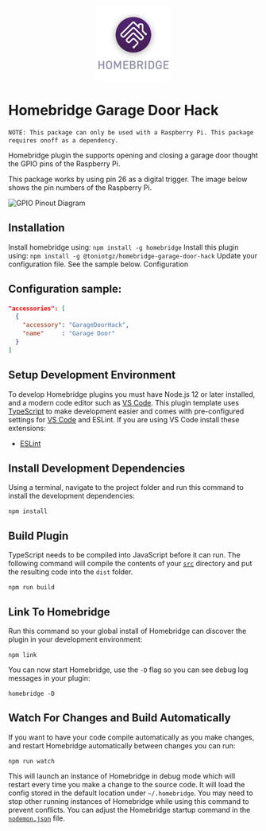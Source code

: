 <p align="center">

<img src="https://github.com/homebridge/branding/raw/master/logos/homebridge-wordmark-logo-vertical.png" width="150">

</p>

# Homebridge Garage Door Hack

```
NOTE: This package can only be used with a Raspberry Pi. This package requires onoff as a dependency.
```

Homebridge plugin the supports opening and closing a garage door thought the GPIO pins of the Raspberry Pi.

This package works by using pin 26 as a digital trigger. The image below shows the pin numbers of the Raspberry Pi.

![GPIO Pinout Diagram](https://www.raspberrypi.org/documentation/usage/gpio/images/GPIO-Pinout-Diagram-2.png)

## Installation

Install homebridge using: `npm install -g homebridge`
Install this plugin using: `npm install -g @toniotgz/homebridge-garage-door-hack`
Update your configuration file. See the sample below.
Configuration

## Configuration sample:

```json
"accessories": [
  {
    "accessory": "GarageDoorHack",
    "name"     : "Garage Door"
  }
]
```

## Setup Development Environment

To develop Homebridge plugins you must have Node.js 12 or later installed, and a modern code editor such as [VS Code](https://code.visualstudio.com/). This plugin template uses [TypeScript](https://www.typescriptlang.org/) to make development easier and comes with pre-configured settings for [VS Code](https://code.visualstudio.com/) and ESLint. If you are using VS Code install these extensions:

- [ESLint](https://marketplace.visualstudio.com/items?itemName=dbaeumer.vscode-eslint)

## Install Development Dependencies

Using a terminal, navigate to the project folder and run this command to install the development dependencies:

```
npm install
```

## Build Plugin

TypeScript needs to be compiled into JavaScript before it can run. The following command will compile the contents of your [`src`](./src) directory and put the resulting code into the `dist` folder.

```
npm run build
```

## Link To Homebridge

Run this command so your global install of Homebridge can discover the plugin in your development environment:

```
npm link
```

You can now start Homebridge, use the `-D` flag so you can see debug log messages in your plugin:

```
homebridge -D
```

## Watch For Changes and Build Automatically

If you want to have your code compile automatically as you make changes, and restart Homebridge automatically between changes you can run:

```
npm run watch
```

This will launch an instance of Homebridge in debug mode which will restart every time you make a change to the source code. It will load the config stored in the default location under `~/.homebridge`. You may need to stop other running instances of Homebridge while using this command to prevent conflicts. You can adjust the Homebridge startup command in the [`nodemon.json`](./nodemon.json) file.

